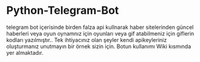 # Python-Telegram-Bot
telegram bot içerisinde birden falza api kullnarak haber sitelerinden güncel haberleri veya oyun oynamnız için oyunları veya gif atabilmeniz için giflerin kodları yazılmıştır..
Tek ihtiyacınız olan şeyler kendi apikeyleriniz oluşturmanız unutmayın bir örnek sizin için. Botun kullanımı Wiki kısmında yer almaktadır.
